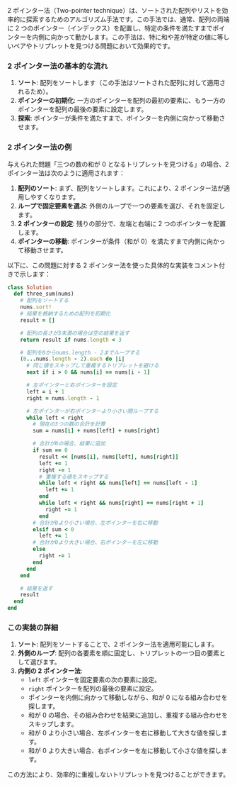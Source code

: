 2 ポインター法（Two-pointer technique）は、ソートされた配列やリストを効率的に探索するためのアルゴリズム手法です。この手法では、通常、配列の両端に 2 つのポインター（インデックス）を配置し、特定の条件を満たすまでポインターを内側に向かって動かします。この手法は、特に和や差が特定の値に等しいペアやトリプレットを見つける問題において効果的です。

### 2 ポインター法の基本的な流れ

1. **ソート**: 配列をソートします（この手法はソートされた配列に対して適用されるため）。
2. **ポインターの初期化**: 一方のポインターを配列の最初の要素に、もう一方のポインターを配列の最後の要素に設定します。
3. **探索**: ポインターが条件を満たすまで、ポインターを内側に向かって移動させます。

### 2 ポインター法の例

与えられた問題「三つの数の和が 0 となるトリプレットを見つける」の場合、2 ポインター法は次のように適用されます：

1. **配列のソート**: まず、配列をソートします。これにより、2 ポインター法が適用しやすくなります。
2. **ループで固定要素を選ぶ**: 外側のループで一つの要素を選び、それを固定します。
3. **2 ポインターの設定**: 残りの部分で、左端と右端に 2 つのポインターを配置します。
4. **ポインターの移動**: ポインターが条件（和が 0）を満たすまで内側に向かって移動させます。

以下に、この問題に対する 2 ポインター法を使った具体的な実装をコメント付きで示します：

```ruby
class Solution
  def three_sum(nums)
    # 配列をソートする
    nums.sort!
    # 結果を格納するための配列を初期化
    result = []

    # 配列の長さが3未満の場合は空の結果を返す
    return result if nums.length < 3

    # 配列を0からnums.length - 2までループする
    (0...nums.length - 2).each do |i|
      # 同じ値をスキップして重複するトリプレットを避ける
      next if i > 0 && nums[i] == nums[i - 1]

      # 左ポインターと右ポインターを設定
      left = i + 1
      right = nums.length - 1

      # 左ポインターが右ポインターより小さい間ループする
      while left < right
        # 現在の3つの数の合計を計算
        sum = nums[i] + nums[left] + nums[right]

        # 合計が0の場合、結果に追加
        if sum == 0
          result << [nums[i], nums[left], nums[right]]
          left += 1
          right -= 1
          # 重複する値をスキップする
          while left < right && nums[left] == nums[left - 1]
            left += 1
          end
          while left < right && nums[right] == nums[right + 1]
            right -= 1
          end
        # 合計が0より小さい場合、左ポインターを右に移動
        elsif sum < 0
          left += 1
        # 合計が0より大きい場合、右ポインターを左に移動
        else
          right -= 1
        end
      end
    end

    # 結果を返す
    result
  end
end
```

### この実装の詳細

1. **ソート**: 配列をソートすることで、2 ポインター法を適用可能にします。
2. **外側のループ**: 配列の各要素を順に固定し、トリプレットの一つ目の要素として選びます。
3. **内側の 2 ポインター法**:
   - `left` ポインターを固定要素の次の要素に設定。
   - `right` ポインターを配列の最後の要素に設定。
   - ポインターを内側に向かって移動しながら、和が 0 になる組み合わせを探します。
   - 和が 0 の場合、その組み合わせを結果に追加し、重複する組み合わせをスキップします。
   - 和が 0 より小さい場合、左ポインターを右に移動して大きな値を探します。
   - 和が 0 より大きい場合、右ポインターを左に移動して小さな値を探します。

この方法により、効率的に重複しないトリプレットを見つけることができます。
